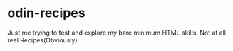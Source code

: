 # odin-recipes

Just me trying to test and explore my bare minimum HTML skills. 
Not at all real Recipes(Obviously)

